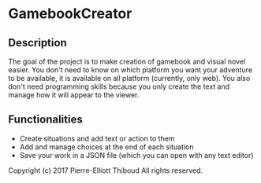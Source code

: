 # GamebookCreator

## Description

The goal of the project is to make creation of gamebook and visual novel easier. You don't need to know on which platform you want your adventure to be available, it is available on all platform (currently, only web). You also don't need programming skills because you only create the text and manage how it will appear to the viewer.

## Functionalities

- Create situations and add text or action to them
- Add and manage choices at the end of each situation
- Save your work in a JSON file (which you can open with any text editor)

Copyright (c) 2017 Pierre-Elliott Thiboud
All rights reserved.

